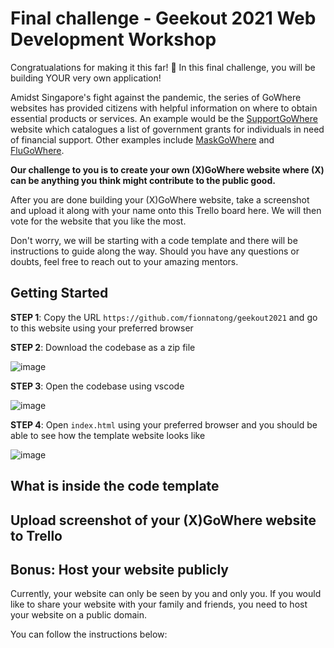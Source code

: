 # Final challenge - Geekout 2021 Web Development Workshop

Congratualations for making it this far! :tada: In this final challenge, you will be building YOUR very own application!

Amidst Singapore's fight against the pandemic, the series of GoWhere websites has provided citizens with helpful information on where to obtain essential products or services. An example would be the [SupportGoWhere](https://supportgowhere.life.gov.sg/) website which catalogues a list of government grants for individuals in need of financial support. Other examples include [MaskGoWhere](https://mask.gowhere.gov.sg/) and [FluGoWhere](https://flu.gowhere.gov.sg/).

__Our challenge to you is to create your own (X)GoWhere website where (X) can be anything you think might contribute to the public good.__

After you are done building your (X)GoWhere website, take a screenshot and upload it along with your name onto this Trello board here. We will then vote for the website that you like the most.

Don't worry, we will be starting with a code template and there will be instructions to guide along the way. Should you have any questions or doubts, feel free to reach out to your amazing mentors.

## Getting Started
__STEP 1__: Copy the URL `https://github.com/fionnatong/geekout2021` and go to this website using your preferred browser

__STEP 2__: Download the codebase as a zip file

![image](https://drive.google.com/uc?export=view&id=17fsT9ZZ8nGDfDXfNrKIw32fEXcuCrnrD)

__STEP 3__: Open the codebase using vscode

![image](https://drive.google.com/uc?export=view&id=16V12oOr35kaySp-EcgALKFcnkqq7Xiux)

__STEP 4__: Open `index.html` using your preferred browser and you should be able to see how the template website looks like

![image](https://drive.google.com/uc?export=view&id=1iGizqY4n1oWb8HjcYBlVMczgkMZbCiYG)

## What is inside the code template

## Upload screenshot of your (X)GoWhere website to Trello

## Bonus: Host your website publicly

Currently, your website can only be seen by you and only you. If you would like to share your website with your family and friends, you need to host your website on a public domain.

You can follow the instructions below: